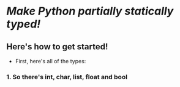 # **_Make Python partially statically typed!_**
## Here's how to get started!

- First, here's all of the types:
### 1. So there's int, char, list, float and bool
